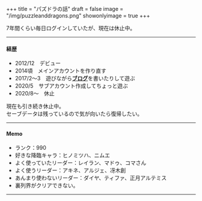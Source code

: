 +++
title = "パズドラの話"
draft = false
image = "/img/puzzleanddragons.png"
showonlyimage = true
+++

7年間くらい毎日ログインしていたが、現在は休止中。
<!--more-->

***
#### 経歴
* 2012/12　デビュー
* 2014頃　メインアカウントを作り直す
* 2017/2～3　遊びながら[**ブログ**](http://hnmth-p.hatenablog.com/)を書いたりして遊ぶ
* 2020/5　サブアカウント作成してちょっと遊ぶ
* 2020/8～　休止

現在も引き続き休止中。  
セーブデータは残っているので気が向いたら復帰したい。

***
#### Memo

* ランク：990
* 好きな降臨キャラ：ヒノミツハ、ニムエ
* よく使っていたリーダー：レイラン、マドゥ、コマさん
* よく使うリーダー：アキネ、アルジェ、冴木創
* あんまり使わないリーダー：ダイヤ、ティファ、正月アルテミス
* 裏列界がクリアできない。

***


